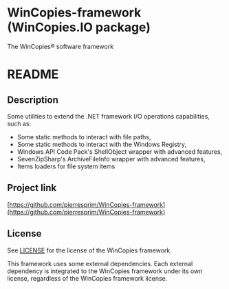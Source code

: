 ﻿WinCopies-framework (WinCopies.IO package)
==========================================

The WinCopies® software framework

README
======

Description
-----------

Some utilities to extend the .NET framework I/O operations capabilities, such as:

- Some static methods to interact with file paths,
- Some static methods to interact with the Windows Registry,
- Windows API Code Pack's ShellObject wrapper with advanced features,
- SevenZipSharp's ArchiveFileInfo wrapper with advanced features,
- Items loaders for file system items

Project link
------------

[https://github.com/pierresprim/WinCopies-framework](https://github.com/pierresprim/WinCopies-framework)

License
-------

See [LICENSE](https://github.com/pierresprim/WinCopies-framework/blob/master/LICENSE) for the license of the WinCopies framework.

This framework uses some external dependencies. Each external dependency is integrated to the WinCopies framework under its own license, regardless of the WinCopies framework license.
